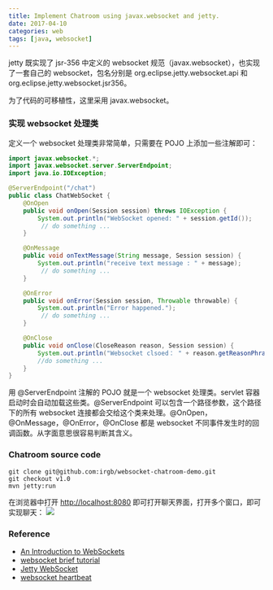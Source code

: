 ```yaml
---
title: Implement Chatroom using javax.websocket and jetty. 
date: 2017-04-10
categories: web
tags: [java, websocket]
---
```


jetty 既实现了 jsr-356 中定义的 websocket 规范（javax.websocket），也实现了一套自己的 websocket，包名分别是 org.eclipse.jetty.websocket.api 和 org.eclipse.jetty.websocket.jsr356。

为了代码的可移植性，这里采用 javax.websocket。

### 实现 websocket 处理类
定义一个 websocket 处理类非常简单，只需要在 POJO 上添加一些注解即可：

```java
import javax.websocket.*;
import javax.websocket.server.ServerEndpoint;
import java.io.IOException;

@ServerEndpoint("/chat")
public class ChatWebSocket {
    @OnOpen
    public void onOpen(Session session) throws IOException {
        System.out.println("WebSocket opened: " + session.getId());
    	 // do something ...
    }

    @OnMessage
    public void onTextMessage(String message, Session session) {
        System.out.println("receive text message : " + message);
    	 // do something ...
    }

    @OnError
    public void onError(Session session, Throwable throwable) {
        System.out.println("Error happened.");
	     // do something ...
    }

    @OnClose
    public void onClose(CloseReason reason, Session session) {
        System.out.println("Websocket clsoed： " + reason.getReasonPhrase());
        //do something ...
    }
}
```

用 @ServerEndpoint 注解的 POJO 就是一个 websocket 处理类。servlet 容器启动时会自动加载这些类。@ServerEndpoint 可以包含一个路径参数，这个路径下的所有 websocket 连接都会交给这个类来处理。@OnOpen，@OnMessage，@OnError，@OnClose 都是 websocket 不同事件发生时的回调函数。从字面意思很容易判断其含义。

### Chatroom source code

```shell
git clone git@github.com:irgb/websocket-chatroom-demo.git
git checkout v1.0
mvn jetty:run
```

在浏览器中打开 [http://localhost:8080](http://localhost:8080) 即可打开聊天界面，打开多个窗口，即可实现聊天：
![](https://i.imgsafe.org/b9e25318b2.png)


### Reference

- [An Introduction to WebSockets](http://blog.teamtreehouse.com/an-introduction-to-websockets)
- [websocket brief tutorial](https://www.tutorialspoint.com/html5/html5_websocket.htm)
- [Jetty WebSocket](https://www.eclipse.org/jetty/documentation/9.4.x/ws-intro-api.html)
- [websocket heartbeat](http://django-websocket-redis.readthedocs.io/en/latest/heartbeats.html)
